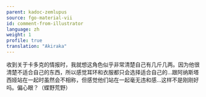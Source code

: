 ```yaml
---
parent: kadoc-zemlupus
source: fgo-material-vii
id: comment-from-illustrator
language: zh
weight: 1
profile: true
translation: "Akiraka"
---
```


收到关于卡多克的情报时，我就想这角色似乎非常清楚自己有几斤几两。因为他很清楚不适合自己的东西，所以感觉耳环和衣服都只会选择适合自己的…跟阿纳斯塔西娅站在一起时虽然会不相称，但感觉他们站在一起毫无违和感…这样不是刚刚好吗。偏心眼？（蝶野荒野）

